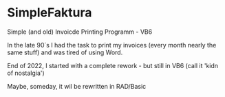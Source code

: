 # SimpleFaktura
Simple (and old) Invoicde Printing Programm - VB6

In the late 90´s I had the task to print my invoices (every month nearly the same stuff) and was tired of using Word.

End of 2022, I started with a complete rework - but still in VB6 (call it 'kidn of nostalgia')

Maybe, someday, it wil be rewritten in RAD/Basic
